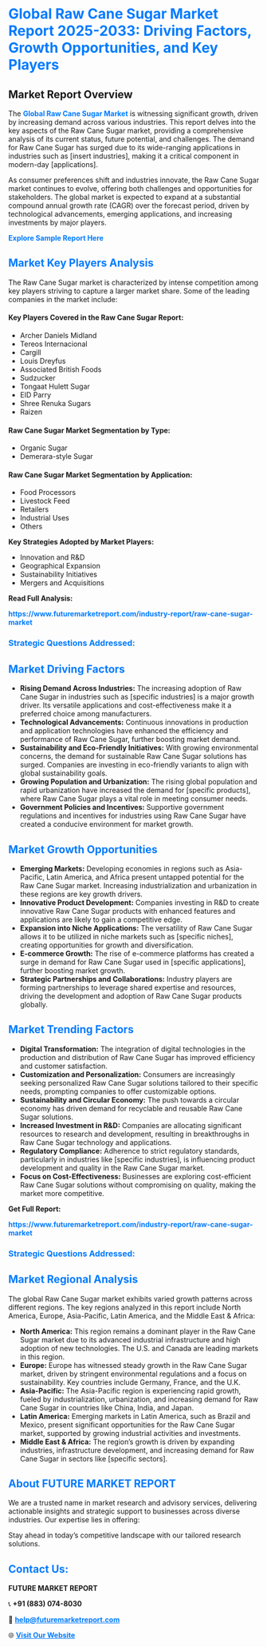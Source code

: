 <h1 style="color: #007BFF;">Global Raw Cane Sugar Market Report 2025-2033: Driving Factors, Growth Opportunities, and Key Players</h1>

<section id="overview">
<h2>Market Report Overview</h2>
<p>The <a href="https://www.futuremarketreport.com/industry-report/raw-cane-sugar-market" style="color: #007BFF; text-decoration: none;"><strong>Global Raw Cane Sugar Market</strong></a> is witnessing significant growth, driven by increasing demand across various industries. This report delves into the key aspects of the Raw Cane Sugar market, providing a comprehensive analysis of its current status, future potential, and challenges. The demand for Raw Cane Sugar has surged due to its wide-ranging applications in industries such as [insert industries], making it a critical component in modern-day [applications].</p>
<p>As consumer preferences shift and industries innovate, the Raw Cane Sugar market continues to evolve, offering both challenges and opportunities for stakeholders. The global market is expected to expand at a substantial compound annual growth rate (CAGR) over the forecast period, driven by technological advancements, emerging applications, and increasing investments by major players.</p>
</section>

<section id="overview">
<p><a href="https://www.futuremarketreport.com/request-sample/reportId=92314" style="color: #007BFF; text-decoration: none;"><strong>Explore Sample Report Here</strong></a></p>
</section>

<section id="key-players">
<h2 style="color: #007BFF;">Market Key Players Analysis</h2>
<p>The Raw Cane Sugar market is characterized by intense competition among key players striving to capture a larger market share. Some of the leading companies in the market include:</p>
<h4>Key Players Covered in the Raw Cane Sugar Report:</h4>
<ul><li>Archer Daniels Midland</li><li>Tereos Internacional</li><li>Cargill</li><li>Louis Dreyfus</li><li>Associated British Foods</li><li>Sudzucker</li><li>Tongaat Hulett Sugar</li><li>EID Parry</li><li>Shree Renuka Sugars</li><li>Raizen</li></ul>
<h4>Raw Cane Sugar Market Segmentation by Type:</h4>
<ul><li>Organic Sugar</li><li>Demerara-style Sugar</li></ul>

<h4>Raw Cane Sugar Market Segmentation by Application:</h4>
<ul><li>Food Processors</li><li>Livestock Feed</li><li>Retailers</li><li>Industrial Uses</li><li>Others</li></ul>
<p><strong>Key Strategies Adopted by Market Players:</strong></p>
<ul>
<li>Innovation and R&D</li>
<li>Geographical Expansion</li>
<li>Sustainability Initiatives</li>
<li>Mergers and Acquisitions</li>
</ul>
</section>

<section>
<p><strong>Read Full Analysis: </strong></p><a href="https://www.futuremarketreport.com/industry-report/raw-cane-sugar-market" style="color: #007BFF; text-decoration: none;"><strong>https://www.futuremarketreport.com/industry-report/raw-cane-sugar-market</strong></a>
<h3 style="color: #007BFF;">Strategic Questions Addressed:</h3>
</section>

<section id="driving-factors">
<h2 style="color: #007BFF;">Market Driving Factors</h2>
<ul>
<li><strong>Rising Demand Across Industries:</strong> The increasing adoption of Raw Cane Sugar in industries such as [specific industries] is a major growth driver. Its versatile applications and cost-effectiveness make it a preferred choice among manufacturers.</li>
<li><strong>Technological Advancements:</strong> Continuous innovations in production and application technologies have enhanced the efficiency and performance of Raw Cane Sugar, further boosting market demand.</li>
<li><strong>Sustainability and Eco-Friendly Initiatives:</strong> With growing environmental concerns, the demand for sustainable Raw Cane Sugar solutions has surged. Companies are investing in eco-friendly variants to align with global sustainability goals.</li>
<li><strong>Growing Population and Urbanization:</strong> The rising global population and rapid urbanization have increased the demand for [specific products], where Raw Cane Sugar plays a vital role in meeting consumer needs.</li>
<li><strong>Government Policies and Incentives:</strong> Supportive government regulations and incentives for industries using Raw Cane Sugar have created a conducive environment for market growth.</li>
</ul>
</section>

<section id="growth-opportunities">
<h2 style="color: #007BFF;">Market Growth Opportunities</h2>
<ul>
<li><strong>Emerging Markets:</strong> Developing economies in regions such as Asia-Pacific, Latin America, and Africa present untapped potential for the Raw Cane Sugar market. Increasing industrialization and urbanization in these regions are key growth drivers.</li>
<li><strong>Innovative Product Development:</strong> Companies investing in R&D to create innovative Raw Cane Sugar products with enhanced features and applications are likely to gain a competitive edge.</li>
<li><strong>Expansion into Niche Applications:</strong> The versatility of Raw Cane Sugar allows it to be utilized in niche markets such as [specific niches], creating opportunities for growth and diversification.</li>
<li><strong>E-commerce Growth:</strong> The rise of e-commerce platforms has created a surge in demand for Raw Cane Sugar used in [specific applications], further boosting market growth.</li>
<li><strong>Strategic Partnerships and Collaborations:</strong> Industry players are forming partnerships to leverage shared expertise and resources, driving the development and adoption of Raw Cane Sugar products globally.</li>
</ul>
</section>

<section id="trending-factors">
<h2 style="color: #007BFF;">Market Trending Factors</h2>
<ul>
<li><strong>Digital Transformation:</strong> The integration of digital technologies in the production and distribution of Raw Cane Sugar has improved efficiency and customer satisfaction.</li>
<li><strong>Customization and Personalization:</strong> Consumers are increasingly seeking personalized Raw Cane Sugar solutions tailored to their specific needs, prompting companies to offer customizable options.</li>
<li><strong>Sustainability and Circular Economy:</strong> The push towards a circular economy has driven demand for recyclable and reusable Raw Cane Sugar solutions.</li>
<li><strong>Increased Investment in R&D:</strong> Companies are allocating significant resources to research and development, resulting in breakthroughs in Raw Cane Sugar technology and applications.</li>
<li><strong>Regulatory Compliance:</strong> Adherence to strict regulatory standards, particularly in industries like [specific industries], is influencing product development and quality in the Raw Cane Sugar market.</li>
<li><strong>Focus on Cost-Effectiveness:</strong> Businesses are exploring cost-efficient Raw Cane Sugar solutions without compromising on quality, making the market more competitive.</li>
</ul>
</section>

<section>
<p><strong>Get Full Report: </strong></p><a href="https://www.futuremarketreport.com/industry-report/raw-cane-sugar-market" style="color: #007BFF; text-decoration: none;"><strong>https://www.futuremarketreport.com/industry-report/raw-cane-sugar-market</strong></a>
<h3 style="color: #007BFF;">Strategic Questions Addressed:</h3>
</section>


<section id="regional-analysis">
<h2 style="color: #007BFF;">Market Regional Analysis</h2>
<p>The global Raw Cane Sugar market exhibits varied growth patterns across different regions. The key regions analyzed in this report include North America, Europe, Asia-Pacific, Latin America, and the Middle East & Africa:</p>
<ul>
<li><strong>North America:</strong> This region remains a dominant player in the Raw Cane Sugar market due to its advanced industrial infrastructure and high adoption of new technologies. The U.S. and Canada are leading markets in this region.</li>
<li><strong>Europe:</strong> Europe has witnessed steady growth in the Raw Cane Sugar market, driven by stringent environmental regulations and a focus on sustainability. Key countries include Germany, France, and the U.K.</li>
<li><strong>Asia-Pacific:</strong> The Asia-Pacific region is experiencing rapid growth, fueled by industrialization, urbanization, and increasing demand for Raw Cane Sugar in countries like China, India, and Japan.</li>
<li><strong>Latin America:</strong> Emerging markets in Latin America, such as Brazil and Mexico, present significant opportunities for the Raw Cane Sugar market, supported by growing industrial activities and investments.</li>
<li><strong>Middle East & Africa:</strong> The region’s growth is driven by expanding industries, infrastructure development, and increasing demand for Raw Cane Sugar in sectors like [specific sectors].</li>
</ul>
</section>

<footer>
<h2 style="color: #007BFF;">About FUTURE MARKET REPORT</h2>
<p>We are a trusted name in market research and advisory services, delivering actionable insights and strategic support to businesses across diverse industries. Our expertise lies in offering:</p>

<p>Stay ahead in today’s competitive landscape with our tailored research solutions.</p>

<h2 style="color: #007BFF;">Contact Us:</h2>
<p><strong>FUTURE MARKET REPORT</strong></p>
<p>📞 <strong>+91 (883) 074-8030</strong></p>
<p>📧 <strong><a href="mailto:help@futuremarketreport.com" style="color: #007BFF;">help@futuremarketreport.com</a></strong></p>
<p>🌐 <strong><a href="https://www.futuremarketreport.com/" style="color: #007BFF;">Visit Our Website</a></strong></p>
</footer>